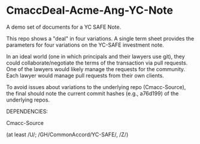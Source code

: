 # CmaccDeal-Acme-Ang-YC-Note
A demo set of documents for a YC SAFE Note.

This repo shows a "deal" in four variations.  A single term sheet provides the parameters for four variations on the YC-SAFE investment note.

In an ideal world (one in which principals and their lawyers use git), they could collaborate/negotiate the terms of the transaction via pull requests.  One of the lawyers would likely manage the requests for the community.  Each lawyer would manage pull requests from their own clients.

To avoid issues about variations to the underlying repo (Cmacc-Source), the final should note the current commit hashes (e.g., a76d199) of the underlying repos.

DEPENDENCIES:

Cmacc-Source

(at least /U/; /GH/CommonAccord/YC-SAFE/, /Z/)


